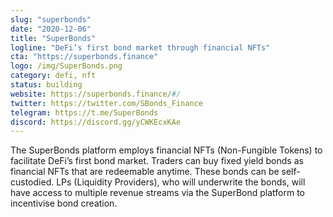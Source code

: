 ```yaml
---
slug: "superbonds"
date: "2020-12-06"
title: "SuperBonds"
logline: "DeFi’s first bond market through financial NFTs"
cta: "https://superbonds.finance"
logo: /img/SuperBonds.png
category: defi, nft
status: building
website: https://superbonds.finance/#/
twitter: https://twitter.com/SBonds_Finance
telegram: https://t.me/SuperBonds
discord: https://discord.gg/yCWKEcxKAe
---
```


The SuperBonds platform employs financial NFTs (Non-Fungible Tokens) to facilitate DeFi’s first bond market. 
Traders can buy fixed yield bonds as financial NFTs that are redeemable anytime. These bonds can be self-custodied. 
LPs (Liquidity Providers), who will underwrite the bonds, will have access to multiple revenue streams via the SuperBond 
platform to incentivise bond creation. 
